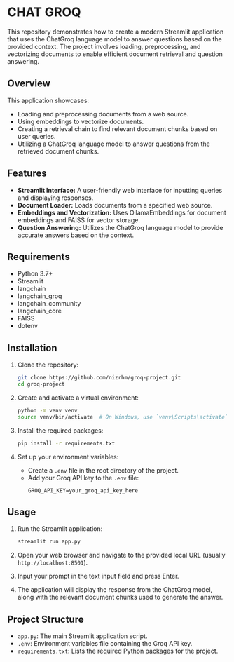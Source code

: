 # CHAT GROQ

This repository demonstrates how to create a modern Streamlit application that uses the ChatGroq language model to answer questions based on the provided context. The project involves loading, preprocessing, and vectorizing documents to enable efficient document retrieval and question answering.

## Overview

This application showcases:

- Loading and preprocessing documents from a web source.
- Using embeddings to vectorize documents.
- Creating a retrieval chain to find relevant document chunks based on user queries.
- Utilizing a ChatGroq language model to answer questions from the retrieved document chunks.

## Features

- **Streamlit Interface:** A user-friendly web interface for inputting queries and displaying responses.
- **Document Loader:** Loads documents from a specified web source.
- **Embeddings and Vectorization:** Uses OllamaEmbeddings for document embeddings and FAISS for vector storage.
- **Question Answering:** Utilizes the ChatGroq language model to provide accurate answers based on the context.

## Requirements

- Python 3.7+
- Streamlit
- langchain
- langchain_groq
- langchain_community
- langchain_core
- FAISS
- dotenv

## Installation

1. Clone the repository:
    ```bash
    git clone https://github.com/nizrhm/groq-project.git
    cd groq-project
    ```

2. Create and activate a virtual environment:
    ```bash
    python -m venv venv
    source venv/bin/activate  # On Windows, use `venv\Scripts\activate`
    ```

3. Install the required packages:
    ```bash
    pip install -r requirements.txt
    ```

4. Set up your environment variables:
    - Create a `.env` file in the root directory of the project.
    - Add your Groq API key to the `.env` file:
      ```plaintext
      GROQ_API_KEY=your_groq_api_key_here
      ```

## Usage

1. Run the Streamlit application:
    ```bash
    streamlit run app.py
    ```

2. Open your web browser and navigate to the provided local URL (usually `http://localhost:8501`).

3. Input your prompt in the text input field and press Enter.

4. The application will display the response from the ChatGroq model, along with the relevant document chunks used to generate the answer.

## Project Structure

- `app.py`: The main Streamlit application script.
- `.env`: Environment variables file containing the Groq API key.
- `requirements.txt`: Lists the required Python packages for the project.
